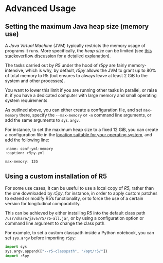 # Advanced Usage

## Setting the maximum Java heap size (memory use)

A *Java Virtual Machine* (JVM) typically restricts the memory usage of programs
it runs.  More specifically, the *heap size* can be limited (see [this
stackoverflow
discussion](https://stackoverflow.com/questions/14763079/what-are-the-xms-and-xmx-parameters-when-starting-jvm)
for a detailed explanation). 

The tasks carried out by *R5* under the hood of *r5py* are fairly
memory-intensive, which is why, by default, *r5py* allows the JVM to grant up to
80% of total memory to R5 (but ensures to always leave at least 2 GiB to the
system and other processes).

You want to lower this limit if you are running other tasks in parallel, or
raise it, if you have a dedicated computer with large memory and small
operating system requirements.

As outlined above, you can either create a configuration file, and set
`max-memory` there, specify the `--max-memory` or `-m` command line arguments,
or add the same arguments to `sys.argv`.

For instance, to set the maximum heap size to a fixed 12 GiB, you can create a
configuration file in the [location suitable for your operating
system](configuration.md#configuration-via-config-files), and add the following line:

```{code-block} yaml
:name: conf-yml-memory
:caption: r5py.yml

max-memory: 12G
```


## Using a custom installation of R5

For some use cases, it can be useful to use a local copy of *R5*, rather than
the one downloaded by *r5py*, for instance, in order to apply custom patches
to extend or modify R5’s functionality, or to force the use of a certain
version for longitudinal comparability. 

This can be achieved by either installing R5 into the default class path
`/usr/share/java/r5/r5-all.jar`, or by using a configuration option or command
line argument to change the class path. 

For example, to set a custom classpath inside a Python notebook, you can set
`sys.argv` before importing `r5py`:

```python
import sys
sys.argv.append(["--r5-classpath", "/opt/r5/"])
import r5py
```
